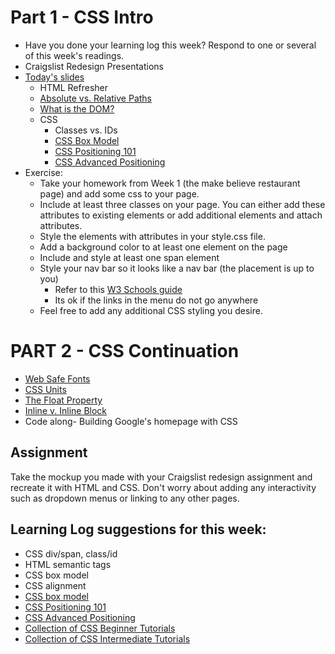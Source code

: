 # Part 1 - CSS Intro

* Have you done your learning log this week? Respond to one or several of this week's readings.
* Craigslist Redesign Presentations
* [Today's slides](https://docs.google.com/presentation/d/1MbLL92bmPDSnKgz3QASUs0s3gC6CLJCiYGPeZ4E15Ts/)
  * HTML Refresher
  * [Absolute vs. Relative Paths](https://www.coffeecup.com/help/articles/absolute-vs-relative-pathslinks/)
  * [What is the DOM?](https://css-tricks.com/dom/)
  * CSS
    * Classes vs. IDs
    * [CSS Box Model](http://css-tricks.com/the-css-box-model/)
    * [CSS Positioning 101](http://alistapart.com/article/css-positioning-101)
    * [CSS Advanced Positioning](https://internetingishard.com/html-and-css/advanced-positioning/)
* Exercise:
  * Take your homework from Week 1 (the make believe restaurant page) and add some css to your page.
  * Include at least three classes on your page. You can either add these attributes to existing elements or add additional elements and attach attributes.
  * Style the elements with attributes in your style.css file.
  * Add a background color to at least one element on the page
  * Include and style at least one span element
  * Style your nav bar so it looks like a nav bar (the placement is up to you)
    * Refer to this [W3 Schools guide](https://www.w3schools.com/css/css_navbar.asp)
    * Its ok if the links in the menu do not go anywhere
  * Feel free to add any additional CSS styling you desire.

# PART 2 - CSS Continuation

* [Web Safe Fonts](https://websitesetup.org/web-safe-fonts-html-css/)
* [CSS Units](https://www.w3schools.com/cssref/css_units.asp)
* [The Float Property](https://www.w3schools.com/css/css_float.asp)
* [Inline v. Inline Block](https://alligator.io/css/display-inline-vs-inline-block/)
* Code along- Building Google's homepage with CSS

## Assignment
Take the mockup you made with your Craigslist redesign assignment and recreate it with HTML and CSS. Don't worry about adding any interactivity such as dropdown menus or linking to any other pages.

## Learning Log suggestions for this week:
* CSS div/span, class/id
* HTML semantic tags
* CSS box model
* CSS alignment
* [CSS box model](https://css-tricks.com/the-css-box-model/)
* [CSS Positioning 101](http://alistapart.com/article/css-positioning-101)
* [CSS Advanced Positioning](https://internetingishard.netlify.app/html-and-css/advanced-positioning/)
* [Collection of CSS Beginner Tutorials](https://css-tricks.com/guides/beginner/)
* [Collection of CSS Intermediate Tutorials](https://www.htmldog.com/guides/css/intermediate/)

